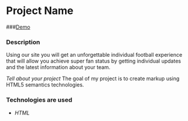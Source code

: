 # Project Name

###[Demo]( https://maximkacmm.github.io/sports-app-landing/)

### Description
Using our site you will get an unforgettable individual football experience that will allow you
achieve super fan status by getting individual updates and the latest information about your team.

*Tell about your project*
The goal of my project is to create markup using HTML5 semantics technologies.
### Technologies are used

- *HTML*
